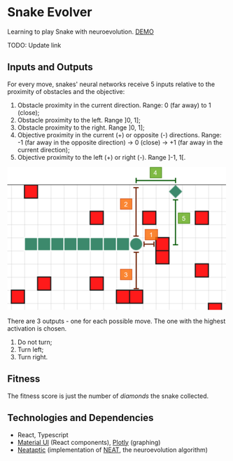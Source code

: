 # Snake Evolver

Learning to play Snake with neuroevolution. [DEMO](http://localhost:3000)

TODO: Update link

## Inputs and Outputs

For every move, snakes' neural networks receive 5 inputs relative to the proximity of obstacles and the objective:

1. Obstacle proximity in the current direction. Range: 0 (far away) to 1 (close);
2. Obstacle proximity to the left. Range ]0, 1];
3. Obstacle proximity to the right. Range ]0, 1];
4. Objective proximity in the current (+) or opposite (-) directions. Range: -1 (far away in the opposite direction) -> 0 (close) -> +1 (far away in the current direction);
5. Objective proximity to the left (+) or right (-). Range ]-1, 1[.

<img width="500px" alt="Inputs" src="img/inputs.png">

There are 3 outputs - one for each possible move. The one with the highest activation is chosen.

1. Do not turn;
2. Turn left;
3. Turn right.

## Fitness

The fitness score is just the number of *diamonds* the snake collected.

## Technologies and Dependencies

- React, Typescript
- [Material UI](https://material-ui.com/) (React components), [Plotly](https://plotly.com/javascript/) (graphing)
- [Neataptic](https://github.com/wagenaartje/neataptic) (implementation of [NEAT](http://nn.cs.utexas.edu/downloads/papers/stanley.ec02.pdf), the neuroevolution algorithm)
